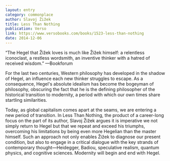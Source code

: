 ```yaml
---
layout: entry
category: commonplace
author: Slavoj Žižek
title: Less Than Nothing
publication: Verso
link: https://www.versobooks.com/books/1523-less-than-nothing
date: 2014-12-06
---
```


“The Hegel that Žižek loves is much like Žižek himself: a relentless iconoclast, a restless wordsmith, an inventive thinker with a hatred of received wisdom.” —Bookforum

For the last two centuries, Western philosophy has developed in the shadow of Hegel, an influence each new thinker struggles to escape. As a consequence, Hegel's absolute idealism has become the bogeyman of philosophy, obscuring the fact that he is the defining philosopher of the historical transition to modernity, a period with which our own times share startling similarities.

Today, as global capitalism comes apart at the seams, we are entering a new period of transition. In Less Than Nothing, the product of a career-long focus on the part of its author, Slavoj Žižek argues it is imperative we not simply return to Hegel but that we repeat and exceed his triumphs, overcoming his limitations by being even more Hegelian than the master himself. Such an approach not only enables Žižek to diagnose our present condition, but also to engage in a critical dialogue with the key strands of contemporary thought—Heidegger, Badiou, speculative realism, quantum physics, and cognitive sciences. Modernity will begin and end with Hegel.


